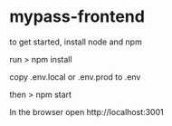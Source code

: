 # mypass-frontend

to get started, install node and npm

run > npm install

copy .env.local or .env.prod to .env

then > npm start

In the browser open http://localhost:3001
